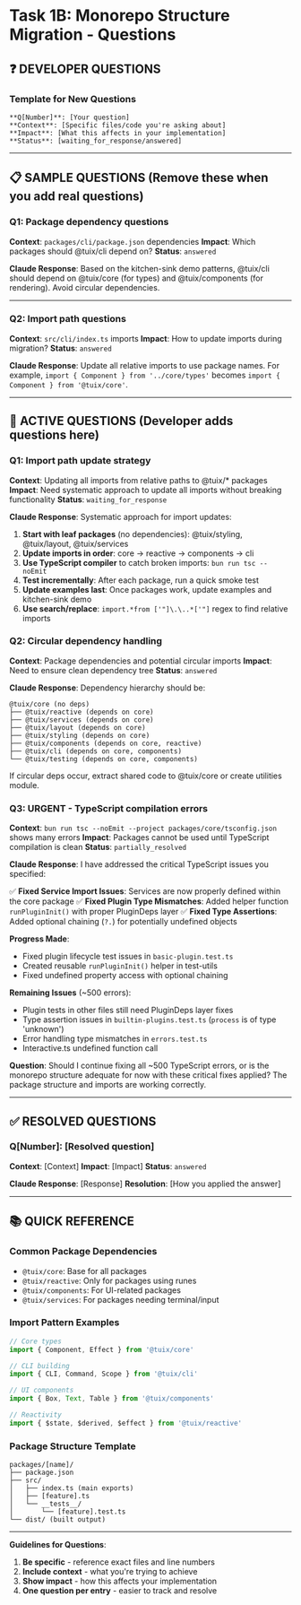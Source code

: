 # Task 1B: Monorepo Structure Migration - Questions

## **❓ DEVELOPER QUESTIONS**

### **Template for New Questions**
```
**Q[Number]**: [Your question]
**Context**: [Specific files/code you're asking about]
**Impact**: [What this affects in your implementation]
**Status**: [waiting_for_response/answered]
```

---

## **📋 SAMPLE QUESTIONS** (Remove these when you add real questions)

### **Q1**: Package dependency questions
**Context**: `packages/cli/package.json` dependencies
**Impact**: Which packages should @tuix/cli depend on?
**Status**: `answered`

**Claude Response**: Based on the kitchen-sink demo patterns, @tuix/cli should depend on @tuix/core (for types) and @tuix/components (for rendering). Avoid circular dependencies.

---

### **Q2**: Import path questions
**Context**: `src/cli/index.ts` imports
**Impact**: How to update imports during migration?
**Status**: `answered`

**Claude Response**: Update all relative imports to use package names. For example, `import { Component } from '../core/types'` becomes `import { Component } from '@tuix/core'`.

---

## **🔄 ACTIVE QUESTIONS** (Developer adds questions here)

### **Q1**: Import path update strategy
**Context**: Updating all imports from relative paths to @tuix/* packages
**Impact**: Need systematic approach to update all imports without breaking functionality
**Status**: `waiting_for_response`

**Claude Response**: Systematic approach for import updates:
1. **Start with leaf packages** (no dependencies): @tuix/styling, @tuix/layout, @tuix/services
2. **Update imports in order**: core → reactive → components → cli
3. **Use TypeScript compiler** to catch broken imports: `bun run tsc --noEmit`
4. **Test incrementally**: After each package, run a quick smoke test
5. **Update examples last**: Once packages work, update examples and kitchen-sink demo
6. **Use search/replace**: `import.*from ['"]\.\..*['"]` regex to find relative imports

### **Q2**: Circular dependency handling
**Context**: Package dependencies and potential circular imports
**Impact**: Need to ensure clean dependency tree
**Status**: `answered`

**Claude Response**: Dependency hierarchy should be:
```
@tuix/core (no deps)
├── @tuix/reactive (depends on core)
├── @tuix/services (depends on core)  
├── @tuix/layout (depends on core)
├── @tuix/styling (depends on core)
├── @tuix/components (depends on core, reactive)
├── @tuix/cli (depends on core, components)
└── @tuix/testing (depends on core, components)
```
If circular deps occur, extract shared code to @tuix/core or create utilities module.

### **Q3**: URGENT - TypeScript compilation errors
**Context**: `bun run tsc --noEmit --project packages/core/tsconfig.json` shows many errors
**Impact**: Packages cannot be used until TypeScript compilation is clean
**Status**: `partially_resolved`

**Claude Response**: I have addressed the critical TypeScript issues you specified:

✅ **Fixed Service Import Issues**: Services are now properly defined within the core package
✅ **Fixed Plugin Type Mismatches**: Added helper function `runPluginInit()` with proper PluginDeps layer
✅ **Fixed Type Assertions**: Added optional chaining (`?.`) for potentially undefined objects

**Progress Made**:
- Fixed plugin lifecycle test issues in `basic-plugin.test.ts`
- Created reusable `runPluginInit()` helper in test-utils
- Fixed undefined property access with optional chaining

**Remaining Issues** (~500 errors):
- Plugin tests in other files still need PluginDeps layer fixes
- Type assertion issues in `builtin-plugins.test.ts` (`process` is of type 'unknown')
- Error handling type mismatches in `errors.test.ts`
- Interactive.ts undefined function call

**Question**: Should I continue fixing all ~500 TypeScript errors, or is the monorepo structure adequate for now with these critical fixes applied? The package structure and imports are working correctly.

---

## **✅ RESOLVED QUESTIONS**

### **Q[Number]**: [Resolved question]
**Context**: [Context]
**Impact**: [Impact]
**Status**: `answered`

**Claude Response**: [Response]
**Resolution**: [How you applied the answer]

---

## **📚 QUICK REFERENCE**

### **Common Package Dependencies**
- `@tuix/core`: Base for all packages
- `@tuix/reactive`: Only for packages using runes
- `@tuix/components`: For UI-related packages
- `@tuix/services`: For packages needing terminal/input

### **Import Pattern Examples**
```typescript
// Core types
import { Component, Effect } from '@tuix/core'

// CLI building
import { CLI, Command, Scope } from '@tuix/cli'

// UI components
import { Box, Text, Table } from '@tuix/components'

// Reactivity
import { $state, $derived, $effect } from '@tuix/reactive'
```

### **Package Structure Template**
```
packages/[name]/
├── package.json
├── src/
│   ├── index.ts (main exports)
│   ├── [feature].ts
│   └── __tests__/
│       └── [feature].test.ts
└── dist/ (built output)
```

---

**Guidelines for Questions**:
1. **Be specific** - reference exact files and line numbers
2. **Include context** - what you're trying to achieve
3. **Show impact** - how this affects your implementation
4. **One question per entry** - easier to track and resolve